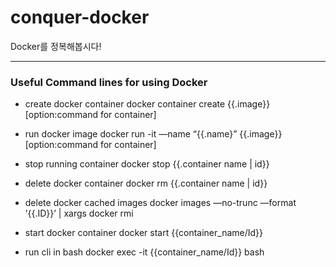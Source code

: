 # conquer-docker
Docker를 정복해봅시다!

---

### Useful Command lines for using Docker

* create docker container
docker container create {{.image}} [option:command for container]

* run docker image
docker run -it —name “{{.name}” {{.image}} [option:command for container]

* stop running container
docker stop {{.container name | id}}

* delete docker container
docker rm {{.container name | id}}

* delete docker cached images
docker images —no-trunc —format ’{{.ID}}’ | xargs docker rmi

* start docker container
docker start {{container_name/Id}}

* run cli in bash
docker exec -it {{container_name/Id}} bash
